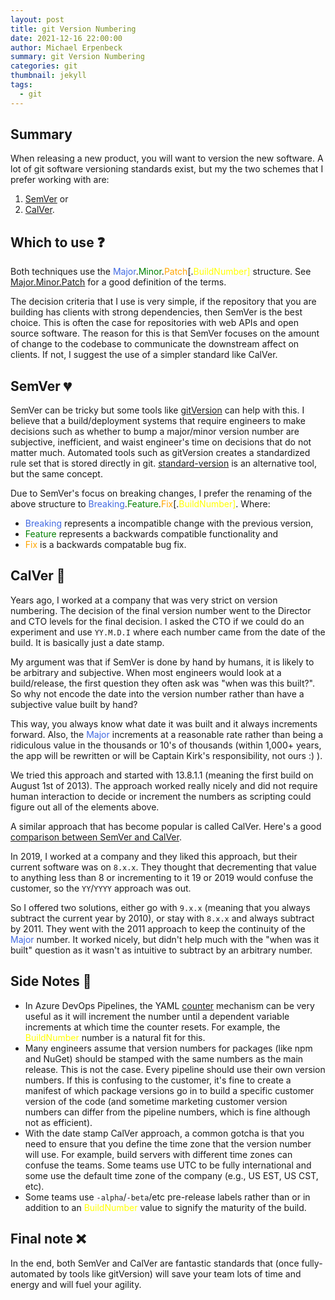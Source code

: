 ```yaml
---
layout: post
title: git Version Numbering
date: 2021-12-16 22:00:00
author: Michael Erpenbeck
summary: git Version Numbering
categories: git
thumbnail: jekyll
tags:
  - git
---
```


## Summary

When releasing a new product, you will want to version the new software.  A lot of git software versioning standards exist, but my the two schemes that I prefer working with are:
1. [SemVer](https://semver.org/) or
2. [CalVer](https://calver.org/).

## Which to use ❓
Both techniques use the <span style="color:royalblue">Major</span>.<span style="color:green">Minor</span>.<span style="color:orange">Patch</span>[.<span style="color:yellow">BuildNumber]</span> structure. See [Major.Minor.Patch](https://medium.com/fiverr-engineering/major-minor-patch-a5298e2e1798) for a good definition of the terms.

The decision criteria that I use is very simple, if the repository that you are building has clients with strong dependencies, then SemVer is the best choice.  This is often the case for repositories with web APIs and open source software.  The reason for this is that SemVer focuses on the amount of change to the codebase to communicate the downstream affect on clients.  If not, I suggest the use of a simpler standard like CalVer.

## SemVer 💔

SemVer can be tricky but some tools like [gitVersion](https://github.com/GitTools/GitVersion) can help with this.  I believe that a build/deployment systems that require engineers to make decisions such as whether to bump a major/minor version number are subjective, inefficient, and waist engineer's time  on decisions that do not matter much.  Automated tools such as gitVersion creates a standardized rule set that is stored directly in git.  [standard-version](https://github.com/conventional-changelog/standard-version) is an alternative tool, but the same concept.  

Due to SemVer's focus on breaking changes, I prefer the renaming of the above structure to <span style="color:royalblue">Breaking</span>.<span style="color:green">Feature</span>.<span style="color:orange">Fix</span>[.<span style="color:yellow">BuildNumber]</span>.  Where:
-  <span style="color:royalblue">Breaking</span> represents a incompatible change with the previous version, 
- <span style="color:green">Feature</span> represents a backwards compatible functionality and 
- <span style="color:orange">Fix</span> is a backwards compatable bug fix.

## CalVer 📆

Years ago, I worked at a company that was very strict on version numbering. The decision of the final version number went to the Director and CTO levels for the final decision. I asked the CTO if we could do an experiment and use `YY.M.D.I` where each number came from the date of the build. It is basically just a date stamp.

My argument was that if SemVer is done by hand by humans, it is likely to be arbitrary and subjective. When most engineers would look at a build/release, the first question they often ask was "when was this built?". So why not encode the date into the version number rather than have a subjective value built by hand?  

This way, you always know what date it was built and it always increments forward.  Also, the <span style="color:royalblue">Major</span> increments at a reasonable rate rather than being a ridiculous value in the thousands or 10's of thousands (within 1,000+ years, the app will be rewritten or will be Captain Kirk's responsibility, not ours :) ).

We tried this approach and started with 13.8.1.1 (meaning the first build on August 1st of 2013). The approach worked really nicely and did not require human interaction to decide or increment the numbers as scripting could figure out all of the elements above.

A similar approach that has become popular is called CalVer. Here's a good [comparison between SemVer and CalVer](https://mikestaszel.com/2021/04/03/semver-vs-calver-and-why-i-use-both/).

In 2019, I worked at a company and they liked this approach, but their current software was on `8.x.x`. They thought that decrementing that value to anything less than 8 or incrementing to it 19 or 2019 would confuse the customer, so the `YY`/`YYYY` approach was out. 

So I offered two solutions, either go with `9.x.x` (meaning that you always subtract the current year by 2010), or stay with `8.x.x` and always subtract by 2011. They went with the 2011 approach to keep the continuity of the <span style="color:royalblue">Major</span> number. It worked nicely, but didn't help much with the "when was it built" question as it wasn't as intuitive to subtract by an arbitrary number.

## Side Notes 📝

- In Azure DevOps Pipelines, the YAML [counter](https://docs.microsoft.com/en-us/azure/devops/pipelines/process/expressions?view=azure-devops#counter) mechanism can be very useful as it will increment the number until a dependent variable increments at which time the counter resets.  For example, the <span style="color:yellow">BuildNumber</span> number is a natural fit for this.
- Many engineers assume that version numbers for packages (like npm and NuGet) should be stamped with the same numbers as the main release.  This is not the case.  Every pipeline should use their own version numbers.  If this is confusing to the customer, it's fine to create a manifest of which package versions go in to build a specific customer version of the code (and sometime marketing customer version numbers can differ from the pipeline numbers, which is fine although not as efficient).
- With the date stamp CalVer approach, a common gotcha is that you need to ensure that you define the time zone that the version number will use. For example, build servers with different time zones can confuse the teams.  Some teams use UTC to be fully international and some use the default time zone of the company (e.g., US EST, US CST, etc).
- Some teams use `-alpha`/`-beta`/etc pre-release labels rather than or in addition to an <span style="color:yellow">BuildNumber</span> value to signify the maturity of the build.

## Final note ❌

In the end, both SemVer and CalVer are fantastic standards that (once fully-automated by tools like gitVersion) will save your team lots of time and energy and will fuel your agility.